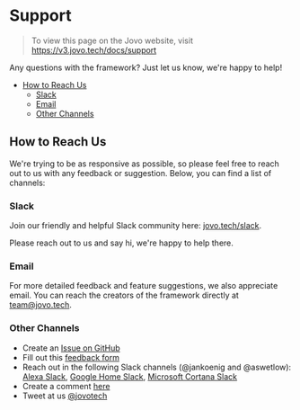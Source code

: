 # Support

> To view this page on the Jovo website, visit https://v3.jovo.tech/docs/support

Any questions with the framework? Just let us know, we're happy to help!

- [How to Reach Us](#how-to-reach-us)
  - [Slack](#slack)
  - [Email](#email)
  - [Other Channels](#other-channels)

## How to Reach Us

We're trying to be as responsive as possible, so please feel free to reach out to us with any feedback or suggestion. Below, you can find a list of channels:

### Slack

Join our friendly and helpful Slack community here: [jovo.tech/slack](https://v3.jovo.tech/slack).

Please reach out to us and say hi, we're happy to help there.

### Email

For more detailed feedback and feature suggestions, we also appreciate email. You can reach the creators of the framework directly at team@jovo.tech.

### Other Channels

- Create an [Issue on GitHub](https://github.com/jovotech/jovo-framework-nodejs/issues)
- Fill out this [feedback form](https://jovo.typeform.com/to/ewt3Lw)
- Reach out in the following Slack channels (@jankoenig and @aswetlow): [Alexa Slack](http://www.alexaslack.com/), [Google Home Slack](http://googleslack.com/), [Microsoft Cortana Slack](https://bit.ly/2qRqHMw)
- Create a comment [here](https://v3.jovo.tech/framework/docs/support#comments-and-questions)
- Tweet at us [@jovotech](https://twitter.com/jovotech)

<!--[metadata]: {"description": "Questions about developing an Alexa Skill or Google Action? Jovo is here to help!",
                "route": "support" }-->
